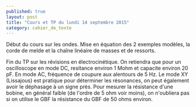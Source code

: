 ```yaml
---
published: true
layout: post
title: "Cours et TP du lundi 14 septembre 2015"
category: cahier_de_texte
--- 
```

Début du cours sur les ondes. Mise en équation des 2 exemples modèles, la corde de melde et la chaîne linéaire de masses et de ressorts.

Fin du TP sur les révisions en électrocinétique. On retiendra que pour un oscilloscope en mode DC, resitance environ 1 Mohm et capacite environ 20 pF. En mode AC, fréquence de coupure aux alentours de 5 Hz. Le mode XY (Lissajous) est pratique pour déterminer les résonances, on peut également avoir le déphasage à un signe près. Pour mesurer la résistance d'une bobine, en général faible (de l'ordre de 5 ohm voir moins), on n'oubliera pas si on utilise le GBF la résistance du GBF de 50 ohms environ.
